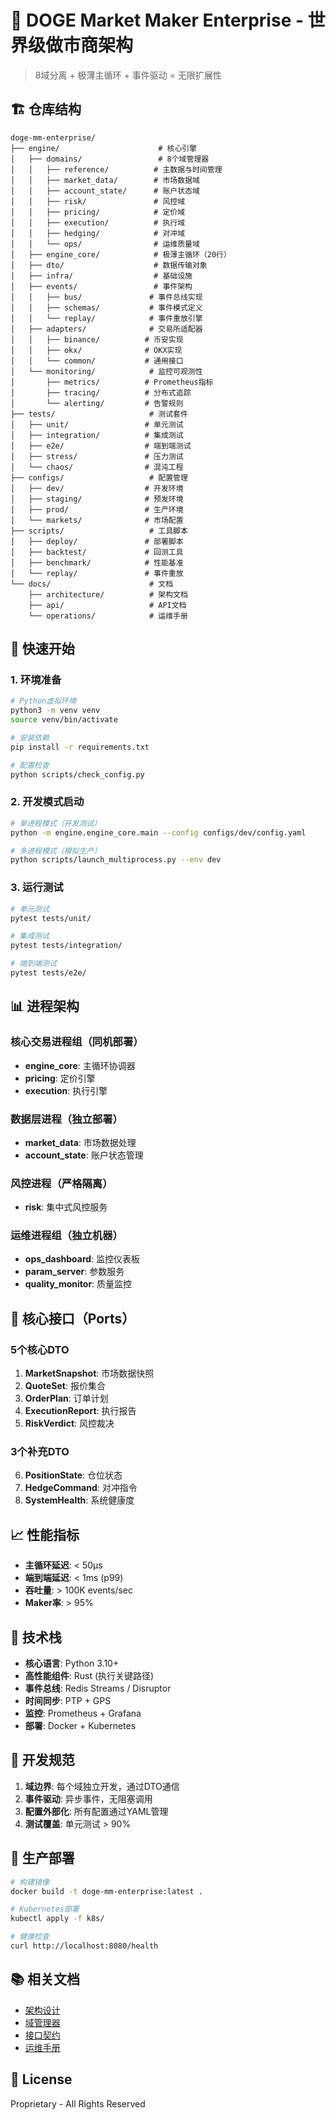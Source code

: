 # 🏢 DOGE Market Maker Enterprise - 世界级做市商架构

> 8域分离 + 极薄主循环 + 事件驱动 = 无限扩展性

## 🏗️ 仓库结构

```
doge-mm-enterprise/
├── engine/                      # 核心引擎
│   ├── domains/                 # 8个域管理器
│   │   ├── reference/          # 主数据与时间管理
│   │   ├── market_data/        # 市场数据域
│   │   ├── account_state/      # 账户状态域
│   │   ├── risk/               # 风控域
│   │   ├── pricing/            # 定价域
│   │   ├── execution/          # 执行域
│   │   ├── hedging/            # 对冲域
│   │   └── ops/                # 运维质量域
│   ├── engine_core/            # 极薄主循环（20行）
│   ├── dto/                    # 数据传输对象
│   ├── infra/                  # 基础设施
│   ├── events/                 # 事件架构
│   │   ├── bus/               # 事件总线实现
│   │   ├── schemas/           # 事件模式定义
│   │   └── replay/            # 事件重放引擎
│   ├── adapters/              # 交易所适配器
│   │   ├── binance/          # 币安实现
│   │   ├── okx/              # OKX实现
│   │   └── common/           # 通用接口
│   └── monitoring/            # 监控可观测性
│       ├── metrics/          # Prometheus指标
│       ├── tracing/          # 分布式追踪
│       └── alerting/         # 告警规则
├── tests/                     # 测试套件
│   ├── unit/                 # 单元测试
│   ├── integration/          # 集成测试
│   ├── e2e/                  # 端到端测试
│   ├── stress/               # 压力测试
│   └── chaos/                # 混沌工程
├── configs/                   # 配置管理
│   ├── dev/                  # 开发环境
│   ├── staging/              # 预发环境
│   ├── prod/                 # 生产环境
│   └── markets/              # 市场配置
├── scripts/                   # 工具脚本
│   ├── deploy/               # 部署脚本
│   ├── backtest/             # 回测工具
│   ├── benchmark/            # 性能基准
│   └── replay/               # 事件重放
└── docs/                      # 文档
    ├── architecture/          # 架构文档
    ├── api/                   # API文档
    └── operations/            # 运维手册
```

## 🚀 快速开始

### 1. 环境准备
```bash
# Python虚拟环境
python3 -m venv venv
source venv/bin/activate

# 安装依赖
pip install -r requirements.txt

# 配置检查
python scripts/check_config.py
```

### 2. 开发模式启动
```bash
# 单进程模式（开发测试）
python -m engine.engine_core.main --config configs/dev/config.yaml

# 多进程模式（模拟生产）
python scripts/launch_multiprocess.py --env dev
```

### 3. 运行测试
```bash
# 单元测试
pytest tests/unit/

# 集成测试
pytest tests/integration/

# 端到端测试
pytest tests/e2e/
```

## 📊 进程架构

### 核心交易进程组（同机部署）
- **engine_core**: 主循环协调器
- **pricing**: 定价引擎
- **execution**: 执行引擎

### 数据层进程（独立部署）
- **market_data**: 市场数据处理
- **account_state**: 账户状态管理

### 风控进程（严格隔离）
- **risk**: 集中式风控服务

### 运维进程组（独立机器）
- **ops_dashboard**: 监控仪表板
- **param_server**: 参数服务
- **quality_monitor**: 质量监控

## 🔌 核心接口（Ports）

### 5个核心DTO
1. **MarketSnapshot**: 市场数据快照
2. **QuoteSet**: 报价集合
3. **OrderPlan**: 订单计划
4. **ExecutionReport**: 执行报告
5. **RiskVerdict**: 风控裁决

### 3个补充DTO
6. **PositionState**: 仓位状态
7. **HedgeCommand**: 对冲指令
8. **SystemHealth**: 系统健康度

## 📈 性能指标

- **主循环延迟**: < 50μs
- **端到端延迟**: < 1ms (p99)
- **吞吐量**: > 100K events/sec
- **Maker率**: > 95%

## 🔧 技术栈

- **核心语言**: Python 3.10+
- **高性能组件**: Rust (执行关键路径)
- **事件总线**: Redis Streams / Disruptor
- **时间同步**: PTP + GPS
- **监控**: Prometheus + Grafana
- **部署**: Docker + Kubernetes

## 📝 开发规范

1. **域边界**: 每个域独立开发，通过DTO通信
2. **事件驱动**: 异步事件，无阻塞调用
3. **配置外部化**: 所有配置通过YAML管理
4. **测试覆盖**: 单元测试 > 90%

## 🚨 生产部署

```bash
# 构建镜像
docker build -t doge-mm-enterprise:latest .

# Kubernetes部署
kubectl apply -f k8s/

# 健康检查
curl http://localhost:8080/health
```

## 📚 相关文档

- [架构设计](docs/ARCHITECTURE.md)
- [域管理器](docs/DOMAIN_MANAGERS.md)
- [接口契约](docs/PORTS.md)
- [运维手册](docs/OPERATIONS.md)

## 📄 License

Proprietary - All Rights Reserved